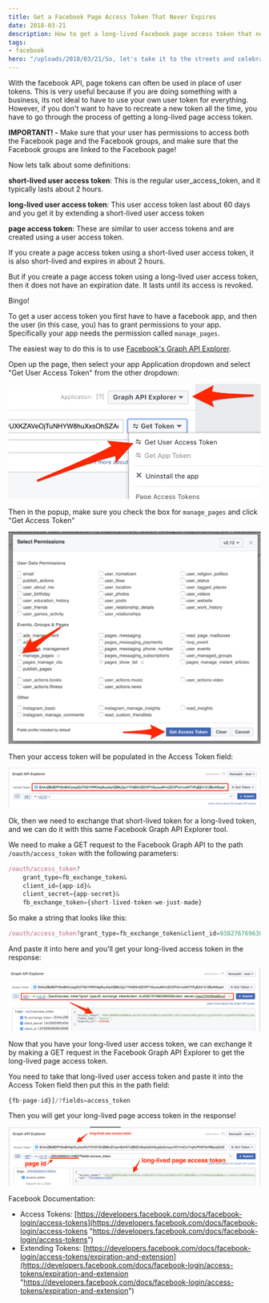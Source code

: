 ```yaml
---
title: Get a Facebook Page Access Token That Never Expires
date: 2018-03-21
description: How to get a long-lived Facebook page access token that never expires
tags:
- facebook
hero: "/uploads/2018/03/21/So, let's take it to the streets and celebrate our freedom!.png"
---
```

With the facebook API, page tokens can often be used in place of user tokens. This is very useful because if you are doing something with a business, its not ideal to have to use your own user token for everything. However, if you don't want to have to recreate a new token all the time, you have to go through the process of getting a long-lived page access token.

**IMPORTANT! -** Make sure that your user has permissions to access both the Facebook page and the Facebook groups, and make sure that the Facebook groups are linked to the Facebook page!

Now lets talk about some definitions:

**short-lived user access token**: This is the regular user_access_token, and it typically lasts about 2 hours.

**long-lived user access token**: This user access token last about 60 days and you get it by extending a short-lived user access token

**page access token**: These are similar to user access tokens and are created using a user access token.

If you create a page access token using a short-lived user access token, it is also short-lived and expires in about 2 hours.

But if you create a page access token using a long-lived user access token, then it does not have an expiration date. It lasts until its access is revoked.

Bingo!

To get a user access token you first have to have a facebook app, and then the user (in this case, you) has to grant permissions to your app. Specifically your app needs the permission called `manage_pages`.

The easiest way to do this is to use [Facebook's Graph API Explorer](https://developers.facebook.com/tools/explorer).

Open up the page, then select your app Application dropdown and select "Get User Access Token" from the other dropdown:

![](/uploads/2018/03/21/Graph_API_Explorer_-_Facebook_for_Developers-1.png)

Then in the popup, make sure you check the box for `manage_pages` and click "Get Access Token"

![](/uploads/2018/03/21/Graph_API_Explorer_-_Facebook_for_Developers2.png)

Then your access token will be populated in the Access Token field:

![](/uploads/2018/03/21/Graph_API_Explorer_-_Facebook_for_Developers3.png)

Ok, then we need to exchange that short-lived token for a long-lived token, and we can do it with this same Facebook Graph API Explorer tool.

We need to make a GET request to the Facebook Graph API to the path `/oauth/access_token` with the following parameters:

```javascript
/oauth/access_token?  
    grant_type=fb_exchange_token&           
    client_id={app-id}&
    client_secret={app-secret}&
    fb_exchange_token={short-lived-token-we-just-made} 
```

So make a string that looks like this:

```javascript
/oauth/access_token?grant_type=fb_exchange_token&client_id=9382767696389008&client_secret=1aac234d48ce90uu57c1b579faa92f00ufa&fb_exchange_token=EAAcZBbBDPXSwBACfeRskLz5LJJCigZBZBDyr4pmZCcVsrpFaoDUDSXthSDzdq4bqO75iEE17TBbpxIyQ1eTR3OIfGq2KPZBloF4xJ0I1GU1hxOnCGJmZBVg0DXU4IrDgcURm4ceKE4M1ZAFdGNmt5y2shsETLxAEKwZD
```

And paste it into here and you'll get your long-lived access token in the response:

![](/uploads/2018/03/21/Graph_API_Explorer_-_Facebook_for_Developers4-1.png)

Now that you have your long-lived user access token, we can exchange it by making a GET request in the Facebook Graph API Explorer to get the long-lived page access token.

You need to take that long-lived user access token and paste it into the Access Token field then put this in the path field:

```javascript
{fb-page-id}]/?fields=access_token
```

Then you will get your long-lived page access token in the response!

![](/uploads/2018/03/21/Graph_API_Explorer_-_Facebook_for_Developers5.png)

Facebook Documentation:

* Access Tokens: [https://developers.facebook.com/docs/facebook-login/access-tokens](https://developers.facebook.com/docs/facebook-login/access-tokens "https://developers.facebook.com/docs/facebook-login/access-tokens")
* Extending Tokens: [https://developers.facebook.com/docs/facebook-login/access-tokens/expiration-and-extension](https://developers.facebook.com/docs/facebook-login/access-tokens/expiration-and-extension "https://developers.facebook.com/docs/facebook-login/access-tokens/expiration-and-extension")